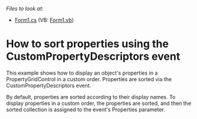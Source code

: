 <!-- default file list -->
*Files to look at*:

* [Form1.cs](./CS/Form1.cs) (VB: [Form1.vb](./VB/Form1.vb))
<!-- default file list end -->
# How to sort properties using the CustomPropertyDescriptors event


<p>This example shows how to display an object's properties in a PropertyGridControl in a custom order. Properties are sorted via the CustomPropertyDescriptors event.</p><p>By default, properties are sorted according to their display names. To display properties in a custom order, the properties are sorted, and then the sorted collection is assigned to the event's Properties parameter.</p>

<br/>


